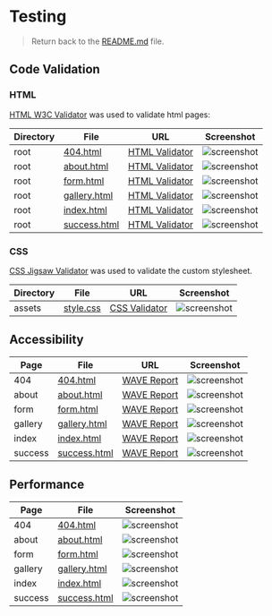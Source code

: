 # Testing

> Return back to the [README.md](README.md) file.

## Code Validation

### HTML

[HTML W3C Validator](https://validator.w3.org) was used to validate html pages:

| Directory | File | URL | Screenshot |
| --- | --- | --- | --- |
| root | [404.html](https://github.com/n4v1ds0n/custom-guitar-shop/blob/main/404.html) | [HTML Validator](https://validator.w3.org/nu/?doc=https://n4v1ds0n.github.io/custom-guitar-shop/404.html) | ![screenshot](docs/testing/html/404.png) |
| root | [about.html](https://github.com/n4v1ds0n/custom-guitar-shop/blob/main/about.html) | [HTML Validator](https://validator.w3.org/nu/?doc=https://n4v1ds0n.github.io/custom-guitar-shop/about.html) | ![screenshot](docs/testing/html/about.png) |
| root | [form.html](https://github.com/n4v1ds0n/custom-guitar-shop/blob/main/form.html) | [HTML Validator](https://validator.w3.org/nu/?doc=https://n4v1ds0n.github.io/custom-guitar-shop/form.html) | ![screenshot](docs/testing/html/form.png) |
| root | [gallery.html](https://github.com/n4v1ds0n/custom-guitar-shop/blob/main/gallery.html) | [HTML Validator](https://validator.w3.org/nu/?doc=https://n4v1ds0n.github.io/custom-guitar-shop/gallery.html) | ![screenshot](docs/testing/html/gallery.png) |
| root | [index.html](https://github.com/n4v1ds0n/custom-guitar-shop/blob/main/index.html) | [HTML Validator](https://validator.w3.org/nu/?doc=https://n4v1ds0n.github.io/custom-guitar-shop/index.html) | ![screenshot](docs/testing/html/index.png) |
| root | [success.html](https://github.com/n4v1ds0n/custom-guitar-shop/blob/main/success.html) | [HTML Validator](https://validator.w3.org/nu/?doc=https://n4v1ds0n.github.io/custom-guitar-shop/success.html) | ![screenshot](docs/testing/html/success.png) |


### CSS

[CSS Jigsaw Validator](https://jigsaw.w3.org/css-validator) was used to validate the custom stylesheet.

| Directory | File | URL | Screenshot |
| --- | --- | --- | --- |
| assets | [style.css](https://github.com/n4v1ds0n/custom-guitar-shop/blob/main/assets/css/style.css) | [CSS Validator](https://jigsaw.w3.org/css-validator/validator?uri=https://n4v1ds0n.github.io/custom-guitar-shop) | ![screenshot](docs/testing/css/style.png) |

## Accessibility

| Page | File | URL | Screenshot |
| --- | --- | --- | --- |
| 404 | [404.html](https://github.com/n4v1ds0n/custom-guitar-shop/blob/main/404.html)| [WAVE Report](https://wave.webaim.org/report#/https://n4v1ds0n.github.io/custom-guitar-shop/404)| ![screenshot](docs/testing/access/404.png) |
| about | [about.html](https://github.com/n4v1ds0n/custom-guitar-shop/blob/main/about.html)| [WAVE Report](https://wave.webaim.org/report#/https://n4v1ds0n.github.io/custom-guitar-shop/about.html)| ![screenshot](docs/testing/access/about.png) |
| form | [form.html](https://github.com/n4v1ds0n/custom-guitar-shop/blob/main/form.html)| [WAVE Report](https://wave.webaim.org/report#/https://n4v1ds0n.github.io/custom-guitar-shop/form.html)| ![screenshot](docs/testing/access/form.png) |
| gallery | [gallery.html](https://github.com/n4v1ds0n/custom-guitar-shop/blob/main/gallery.html)| [WAVE Report](https://wave.webaim.org/report#/https://n4v1ds0n.github.io/custom-guitar-shop/gallery.html)| ![screenshot](docs/testing/access/gallery.png) |
| index | [index.html](https://github.com/n4v1ds0n/custom-guitar-shop/blob/main/index.html)| [WAVE Report](https://wave.webaim.org/report#/https://n4v1ds0n.github.io/custom-guitar-shop/index.html)| ![screenshot](docs/testing/access/index.png) |
| success | [success.html](https://github.com/n4v1ds0n/custom-guitar-shop/blob/main/success.html)| [WAVE Report](https://wave.webaim.org/report#/https://n4v1ds0n.github.io/custom-guitar-shop/success.html)| ![screenshot](docs/testing/access/success.png) |


## Performance

| Page | File | Screenshot |
| --- | --- | --- |
| 404 | [404.html](https://github.com/n4v1ds0n/custom-guitar-shop/blob/main/404.html)| ![screenshot](docs/testing/perf/404.png) |
| about | [about.html](https://github.com/n4v1ds0n/custom-guitar-shop/blob/main/about.html)| ![screenshot](docs/testing/perf/about.png) |
| form | [form.html](https://github.com/n4v1ds0n/custom-guitar-shop/blob/main/form.html)| ![screenshot](docs/testing/perf/form.png) |
| gallery | [gallery.html](https://github.com/n4v1ds0n/custom-guitar-shop/blob/main/gallery.html)| ![screenshot](docs/testing/perf/gallery.png) |
| index | [index.html](https://github.com/n4v1ds0n/custom-guitar-shop/blob/main/index.html)| ![screenshot](docs/testing/perf/index.png) |
| success | [success.html](https://github.com/n4v1ds0n/custom-guitar-shop/blob/main/success.html)| ![screenshot](docs/testing/perf/success.png) |